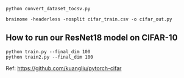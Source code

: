 ```
python convert_dataset_tocsv.py
```

```
brainome -headerless -nosplit cifar_train.csv -o cifar_out.py
```

## How to run our ResNet18 model on CIFAR-10
```
python train.py --final_dim 100
python train2.py --final_dim 100
```

Ref: https://github.com/kuangliu/pytorch-cifar
